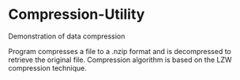 Compression-Utility
===================

Demonstration of data compression

Program compresses a file to a .nzip format and is decompressed to retrieve the original file. Compression algorithm is based on the LZW compression technique.
